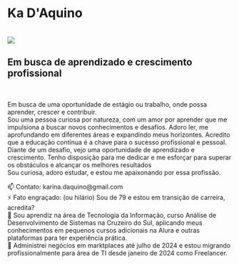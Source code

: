 <h1>Ka D'Aquino</h1><br>
<img src="https://avatars.githubusercontent.com/u/73259119?v=4"><br>
<h2>Em busca de aprendizado e crescimento profissional</h2><br>
<p> Em busca de uma oportunidade de estágio ou trabalho, onde possa aprender, crescer e contribuir.<br>
Sou uma pessoa curiosa por natureza, com um amor por aprender que me impulsiona a buscar novos conhecimentos e desafios. Adoro ler, me aprofundando em diferentes áreas e expandindo meus horizontes. Acredito que a educação contínua é a chave para o sucesso profissional e pessoal.<br> Diante de um desafio, vejo uma oportunidade de aprendizado e crescimento. Tenho disposição para me dedicar e me esforçar para superar os obstáculos e alcançar os melhores resultados<br> Sou curiosa, adoro estudar, e estou me apaixonando por essa profissão.</p>
<p>
  📫 Contato: karina.daquino@gmail.com <br>
  ⚡ Fato engraçado: (ou hilário) Sou de 79 e estou em transição de carreira, acredita?<br>
  🌱 Sou aprendiz na área de Tecnologia da Informação, curso Análise de Desenvolvimento de Sistemas na Cruzeiro do Sul, aplicando meus conhecimentos em pequenos cursos adicionais na Alura e outras plataformas para ter experiência prática.<br>
  👯 Administrei negócios em marktplaces até julho de 2024 e estou migrando profissionalmente para área de TI desde janeiro de 2024 como Freelancer.<br>
</p>
